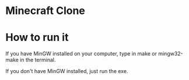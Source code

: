 # Minecraft Clone

# How to run it

If you have MinGW installed on your computer, type in make or mingw32-make in the terminal.

If you don't have MinGW installed, just run the exe.
